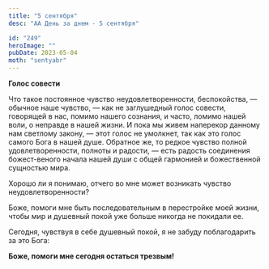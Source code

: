 ```yaml
---
title: "5 сентября"
desc: "АА День за днем - 5 сентября"

id: "249"
heroImage: ""
pubDate: 2023-05-04
moth: "sentyabr"
---
```


**Голос совести**

Что такое постоянное чувство неудовлетворенности, беспокойства, — обычное наше
чувство, — как не заглушедный голос совести, говорящей в нас, помимо нашего
сознания, и часто, ломимо нашей воли, о неправде в нашей жизни. И пока мы
живем наперекор данному нам светлому закону, — этот голос не умолкнет, так как
это голос самого Бога в нашей душе. Обратное же, то редкое чувство полной
удовлетворенности, полноты и радости, — есть радость соединения божест-веного
начала нашей души с общей гармонией и божественной сущностью мира.

Хорошо ли я понимаю, отчего во мне может возникать чувство
неудовлетворенности?

Боже, помоги мне быть последовательным в перестройке моей жизни, чтобы мир и
душевный покой уже больше никогда не покидали ее.

Сегодня, чувствуя в себе душевный покой, я не забуду поблагодарить за это
Бога:

**Боже, помоги мне сегодня остаться трезвым!**

